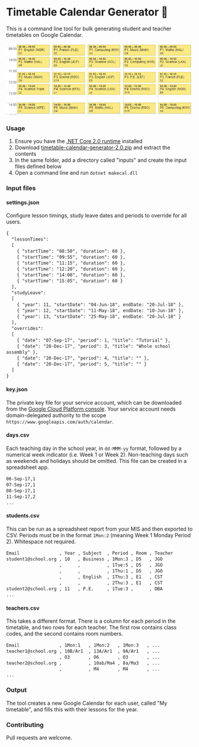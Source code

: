 # Timetable Calendar Generator :calendar:

This is a command line tool for bulk generating student and teacher timetables on Google Calendar.

![Student timetable](student-timetable.png)

### Usage

1. Ensure you have the [.NET Core 2.0 runtime](https://www.microsoft.com/net/download/core#/runtime) installed
1. Download [timetable-calendar-generator-2.0.zip](https://github.com/jamesgurung/timetable-calendar-generator/releases/download/v2.0/timetable-calendar-generator-2.0.zip) and extract the contents
1. In the same folder, add a directory called "inputs" and create the input files defined below
1. Open a command line and run `dotnet makecal.dll`

### Input files

#### settings.json

Configure lesson timings, study leave dates and periods to override for all users.

```
{
  "lessonTimes":
  [
    { "startTime": "08:50", "duration": 60 },
    { "startTime": "09:55", "duration": 60 },
    { "startTime": "11:15", "duration": 60 },
    { "startTime": "12:20", "duration": 60 },
    { "startTime": "14:00", "duration": 60 },
    { "startTime": "15:05", "duration": 60 }
  ],
  "studyLeave":
  [
    { "year": 11, "startDate": "04-Jun-18", endDate: "20-Jul-18" },
    { "year": 12, "startDate": "11-May-18", endDate: "10-Jun-18" },
    { "year": 13, "startDate": "25-May-18", endDate: "20-Jul-18" }
  ],
  "overrides":
  [
    { "date": "07-Sep-17", "period": 1, "title": "Tutorial" },
    { "date": "20-Dec-17", "period": 3, "title": "Whole school assembly" },
    { "date": "20-Dec-17", "period": 4, "title": "" },
    { "date": "20-Dec-17", "period": 5, "title": "" }
  ]
}

```

#### key.json

The private key file for your service account, which can be downloaded from the [Google Cloud Platform console](https://console.cloud.google.com/apis/credentials). Your service account needs domain-delegated authority to the scope `https://www.googleapis.com/auth/calendar`.

#### days.csv

Each teaching day in the school year, in `dd-MMM-yy` format, followed by a numerical week indicator (i.e. Week 1 or Week 2). Non-teaching days such as weekends and holidays should be omitted. This file can be created in a spreadsheet app.

```
06-Sep-17,1
07-Sep-17,1
08-Sep-17,1
11-Sep-17,2
...
```

#### students.csv

This can be run as a spreadsheet report from your MIS and then exported to CSV. Periods must be in the format `1Mon:2` (meaning Week 1 Monday Period 2). Whitespace not required.

```
Email               , Year , Subject  , Period , Room , Teacher
student1@school.org , 10   , Business , 1Mon:3 , D5   , JGO
                    ,      ,          , 1Tue:5 , D5   , JGO
                    ,      ,          , 1Thu:1 , D5   , JGO
                    ,      , English  , 1Thu:3 , E1   , CST
                    ,      ,          , 2Thu:3 , E1   , CST
student2@school.org , 11   , P.E.     , 1Tue:3 ,      , DBA
...
```

#### teachers.csv

This takes a different format. There is a column for each period in the timetable, and two rows for each teacher. The first row contains class codes, and the second contains room numbers.

```
Email               , 1Mon:1   , 1Mon:2   , 1Mon:3   , ...
teacher1@school.org , 10B/Ar1  , 13A/Ar1  , 9A/Ar1   , ...
                    , O3       , O6       , O3       , ...
teacher2@school.org ,          , 10ab/Ma4 , 8a/Ma3   , ...
                    ,          , M4       , M4       , ...
...
```

### Output

The tool creates a new Google Calendar for each user, called "My timetable", and fills this with their lessons for the year.

### Contributing

Pull requests are welcome.
